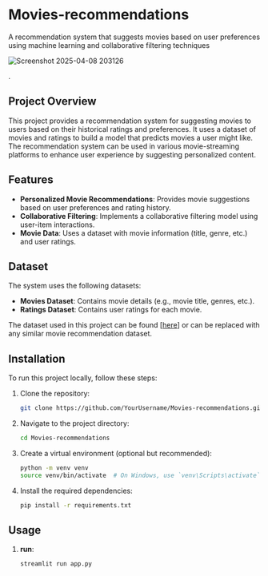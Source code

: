 # Movies-recommendations

A recommendation system that suggests movies based on user preferences using machine learning and collaborative filtering techniques

![Screenshot 2025-04-08 203126](https://github.com/user-attachments/assets/a59b50ee-d471-4e3b-954a-b6d6ebe8519f)


.

## Project Overview

This project provides a recommendation system for suggesting movies to users based on their historical ratings and preferences. It uses a dataset of movies and ratings to build a model that predicts movies a user might like. The recommendation system can be used in various movie-streaming platforms to enhance user experience by suggesting personalized content.

## Features

- **Personalized Movie Recommendations**: Provides movie suggestions based on user preferences and rating history.
- **Collaborative Filtering**: Implements a collaborative filtering model using user-item interactions.
- **Movie Data**: Uses a dataset with movie information (title, genre, etc.) and user ratings.

## Dataset

The system uses the following datasets:
- **Movies Dataset**: Contains movie details (e.g., movie title, genres, etc.).
- **Ratings Dataset**: Contains user ratings for each movie.

The dataset used in this project can be found [[here](https://www.kaggle.com/datasets/tmdb/tmdb-movie-metadata)] or can be replaced with any similar movie recommendation dataset.

## Installation

To run this project locally, follow these steps:

1. Clone the repository:
    ```bash
    git clone https://github.com/YourUsername/Movies-recommendations.git
    ```

2. Navigate to the project directory:
    ```bash
    cd Movies-recommendations
    ```

3. Create a virtual environment (optional but recommended):
    ```bash
    python -m venv venv
    source venv/bin/activate  # On Windows, use `venv\Scripts\activate`
    ```

4. Install the required dependencies:
    ```bash
    pip install -r requirements.txt
    ```

## Usage

1. **run**:
   
   ```bash
   streamlit run app.py

